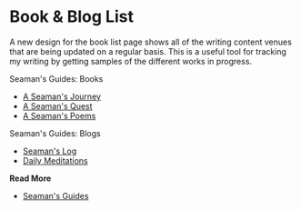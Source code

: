 # Book & Blog List

A new design for the book list page shows all of the writing content venues
that are being updated on a regular basis.  This is a useful tool for tracking
my writing by getting samples of the different works in progress.

Seaman's Guides: Books

* [A Seaman's Journey](https://seamansguide.com/book/journey)
* [A Seaman's Quest](https://seamansguide.com/book/quest)
* [A Seaman's Poems](https://seamansguide.com/book/poem)

Seaman's Guides: Blogs

* [Seaman's Log](https://seamanslog.com)
* [Daily Meditations](https://spiritual-things.org)


**Read More**

* [Seaman's Guides](https://seamansguide.com/book/)

